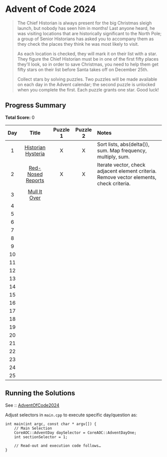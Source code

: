 # Advent of Code 2024

> The Chief Historian is always present for the big Christmas sleigh launch, but nobody has seen him in months! Last anyone heard, he was visiting locations that are historically significant to the North Pole; a group of Senior Historians has asked you to accompany them as they check the places they think he was most likely to visit.
>
> As each location is checked, they will mark it on their list with a star. They figure the Chief Historian must be in one of the first fifty places they'll look, so in order to save Christmas, you need to help them get fifty stars on their list before Santa takes off on December 25th.
>
> Collect stars by solving puzzles. Two puzzles will be made available on each day in the Advent calendar; the second puzzle is unlocked when you complete the first. Each puzzle grants one star. Good luck!

## Progress Summary

**Total Score:** 0

|  Day  |                          Title                          | Puzzle 1 | Puzzle 2 | Notes                                                                                                        |
| :---: | :-----------------------------------------------------: | :------: | :------: | :----------------------------------------------------------------------------------------------------------- |
|   1   | [Historian Hysteria](./AdventOfCode2024/Day1/README.md) |    X     |    X     | Sort lists, abs(delta()), sum. Map frequency, multiply, sum.                                                 |
|   2   | [Red-Nosed Reports](./AdventOfCode2024/Day2/README.md)  |    X     |    X     | Iterate vector, check adjacent element criteria. Remove vector elements, check criteria. |
|   3   |    [Mull It Over](./AdventOfCode2024/Day3/README.md)    |          |          |                                                                                                              |
|   4   |                                                         |          |          |                                                                                                              |
|   5   |                                                         |          |          |                                                                                                              |
|   6   |                                                         |          |          |                                                                                                              |
|   7   |                                                         |          |          |                                                                                                              |
|   8   |                                                         |          |          |                                                                                                              |
|   9   |                                                         |          |          |                                                                                                              |
|  10   |                                                         |          |          |                                                                                                              |
|  11   |                                                         |          |          |                                                                                                              |
|  12   |                                                         |          |          |                                                                                                              |
|  13   |                                                         |          |          |                                                                                                              |
|  14   |                                                         |          |          |                                                                                                              |
|  15   |                                                         |          |          |                                                                                                              |
|  16   |                                                         |          |          |                                                                                                              |
|  17   |                                                         |          |          |                                                                                                              |
|  18   |                                                         |          |          |                                                                                                              |
|  19   |                                                         |          |          |                                                                                                              |
|  20   |                                                         |          |          |                                                                                                              |
|  21   |                                                         |          |          |                                                                                                              |
|  22   |                                                         |          |          |                                                                                                              |
|  23   |                                                         |          |          |                                                                                                              |
|  24   |                                                         |          |          |                                                                                                              |
|  25   |                                                         |          |          |                                                                                                              |

## Running the Solutions

See :: [AdventOfCode2024](/AdventOfCode2024/README.md)

Adjust selectors in `main.cpp` to execute specific day/question as:
```
int main(int argc, const char * argv[]) {
    // Main Selection
    CoreAOC::AdventDay daySelector = CoreAOC::AdventDayOne;
    int sectionSelector = 1;

	// Read-out and execution code follows…
}
```
